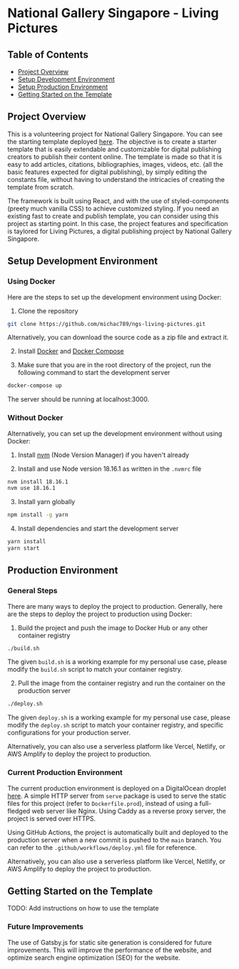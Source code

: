# National Gallery Singapore - Living Pictures

## Table of Contents

- [Project Overview](#project-overview)
- [Setup Development Environment](#setup-development-environment)
- [Setup Production Environment](#production-environment)
- [Getting Started on the Template](#getting-started-on-the-template)

## Project Overview

This is a volunteering project for National Gallery Singapore. You can see the starting template deployed [here](https://ngs.michac789.com). The objective is to create a starter template that is easily extendable and customizable for digital publishing creators to publish their content online. The template is made so that it is easy to add articles, citations, bibliographies, images, videos, etc. (all the basic features expected for digital publishing), by simply editing the constants file, without having to understand the intricacies of creating the template from scratch.

The framework is built using React, and with the use of styled-components (preety much vanilla CSS) to achieve customized styling. If you need an existing fast to create and publish template, you can consider using this project as starting point. In this case, the project features and specification is taylored for Living Pictures, a digital publishing project by National Gallery Singapore.

## Setup Development Environment

### Using Docker

Here are the steps to set up the development environment using Docker:

1. Clone the repository

```bash
git clone https://github.com/michac789/ngs-living-pictures.git
```

Alternatively, you can download the source code as a zip file and extract it.

2. Install [Docker](https://www.docker.com/get-started) and [Docker Compose](https://docs.docker.com/compose/install/)

3. Make sure that you are in the root directory of the project, run the following command to start the development server

```bash
docker-compose up
```

The server should be running at localhost:3000.

### Without Docker

Alternatively, you can set up the development environment without using Docker:

1. Install [nvm](https://www.freecodecamp.org/news/node-version-manager-nvm-install-guide/) (Node Version Manager) if you haven't already

2. Install and use Node version 18.16.1 as written in the `.nvmrc` file

```bash
nvm install 18.16.1
nvm use 18.16.1
```

3. Install yarn globally

```bash
npm install -g yarn
```

4. Install dependencies and start the development server

```bash
yarn install
yarn start
```

## Production Environment

### General Steps

There are many ways to deploy the project to production. Generally, here are the steps to deploy the project to production using Docker:

1. Build the project and push the image to Docker Hub or any other container registry

```bash
./build.sh
```

The given `build.sh` is a working example for my personal use case, please modify the `build.sh` script to match your container registry.

2. Pull the image from the container registry and run the container on the production server

```bash
./deploy.sh
```

The given `deploy.sh` is a working example for my personal use case, please modify the `deploy.sh` script to match your container registry, and specific configurations for your production server.

Alternatively, you can also use a serverless platform like Vercel, Netlify, or AWS Amplify to deploy the project to production.

### Current Production Environment

The current production environment is deployed on a DigitalOcean droplet [here](https://ngs.michac789.com). A simple HTTP server from `serve` package is used to serve the static files for this project (refer to `Dockerfile.prod`), instead of using a full-fledged web server like Nginx. Using Caddy as a reverse proxy server, the project is served over HTTPS.

Using GitHub Actions, the project is automatically built and deployed to the production server when a new commit is pushed to the `main` branch. You can refer to the `.github/workflows/deploy.yml` file for reference.

Alternatively, you can also use a serverless platform like Vercel, Netlify, or AWS Amplify to deploy the project to production.

## Getting Started on the Template

TODO: Add instructions on how to use the template

### Future Improvements

The use of Gatsby.js for static site generation is considered for future improvements. This will improve the performance of the website, and optimize search engine optimization (SEO) for the website.
